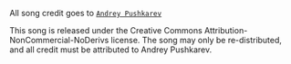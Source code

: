 All song credit goes to [`Andrey Pushkarev`](https://andreypushkarev.com)

This song is released under the Creative Commons Attribution-NonCommercial-NoDerivs license. 
The song may only be re-distributed, and all credit must be attributed to Andrey Pushkarev.
